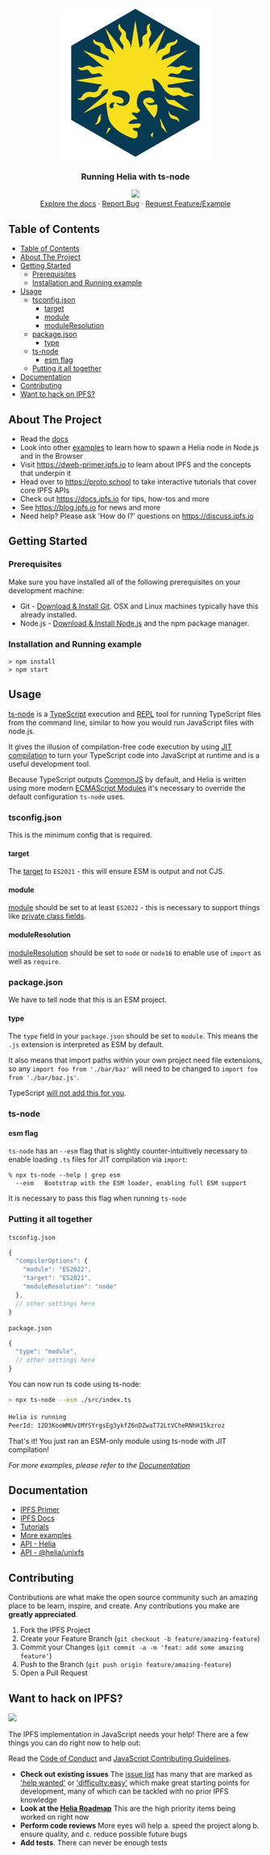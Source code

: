 <p align="center">
  <a href="https://github.com/ipfs/helia" title="Helia">
    <img src="https://raw.githubusercontent.com/ipfs/helia/main/assets/helia.png" alt="Helia logo" width="300" />
  </a>
</p>

<h3 align="center"><b>Running Helia with ts-node</b></h3>

<p align="center">
  <img src="https://raw.githubusercontent.com/jlord/forkngo/gh-pages/badges/cobalt.png" width="200">
  <br>
  <a href="https://ipfs.github.io/helia/modules/helia.html">Explore the docs</a>
  ·
  <a href="https://github.com/ipfs-examples/helia-examples/issues">Report Bug</a>
  ·
  <a href="https://github.com/ipfs-examples/helia-examples/issues">Request Feature/Example</a>
</p>

## Table of Contents

- [Table of Contents](#table-of-contents)
- [About The Project](#about-the-project)
- [Getting Started](#getting-started)
  - [Prerequisites](#prerequisites)
  - [Installation and Running example](#installation-and-running-example)
- [Usage](#usage)
  - [tsconfig.json](#tsconfigjson)
    - [target](#target)
    - [module](#module)
    - [moduleResolution](#moduleresolution)
  - [package.json](#packagejson)
    - [type](#type)
  - [ts-node](#ts-node)
    - [esm flag](#esm-flag)
  - [Putting it all together](#putting-it-all-together)
- [Documentation](#documentation)
- [Contributing](#contributing)
- [Want to hack on IPFS?](#want-to-hack-on-ipfs)

## About The Project

- Read the [docs](https://ipfs.github.io/helia/modules/helia.html)
- Look into other [examples](https://github.com/ipfs-examples/helia-examples) to learn how to spawn a Helia node in Node.js and in the Browser
- Visit https://dweb-primer.ipfs.io to learn about IPFS and the concepts that underpin it
- Head over to https://proto.school to take interactive tutorials that cover core IPFS APIs
- Check out https://docs.ipfs.io for tips, how-tos and more
- See https://blog.ipfs.io for news and more
- Need help? Please ask 'How do I?' questions on https://discuss.ipfs.io

## Getting Started

### Prerequisites

Make sure you have installed all of the following prerequisites on your development machine:

- Git - [Download & Install Git](https://git-scm.com/downloads). OSX and Linux machines typically have this already installed.
- Node.js - [Download & Install Node.js](https://nodejs.org/en/download/) and the npm package manager.

### Installation and Running example

```console
> npm install
> npm start
```

## Usage

[ts-node](https://typestrong.org/ts-node/) is a [TypeScript](https://www.typescriptlang.org/) execution and [REPL](https://en.wikipedia.org/wiki/Read%E2%80%93eval%E2%80%93print_loop) tool for running TypeScript files from the command line, similar to how you would run JavaScript files with node.js.

It gives the illusion of compilation-free code execution by using [JIT compilation](https://en.wikipedia.org/wiki/Just-in-time_compilation) to turn your TypeScript code into JavaScript at runtime and is a useful development tool.

Because TypeScript outputs [CommonJS](https://en.wikipedia.org/wiki/CommonJS) by default, and Helia is written using more modern [ECMAScript Modules](https://hacks.mozilla.org/2018/03/es-modules-a-cartoon-deep-dive/) it's necessary to override the default configuration `ts-node` uses.

### tsconfig.json

This is the minimum config that is required.

#### target

The [target](https://www.typescriptlang.org/tsconfig#target) to `ES2021` - this will ensure ESM is output and not CJS.

#### module

[module](https://www.typescriptlang.org/tsconfig#module) should be set to at least `ES2022` - this is necessary to support things like [private class fields](https://developer.mozilla.org/en-US/docs/Web/JavaScript/Reference/Classes/Private_class_fields).

#### moduleResolution

[moduleResolution](https://www.typescriptlang.org/tsconfig#moduleResolution) should be set to `node` or `node16` to enable use of `import` as well as `require`.

### package.json

We have to tell node that this is an ESM project.

#### type

The `type` field in your `package.json` should be set to `module`.  This means the `.js` extension is interpreted as ESM by default.

It also means that import paths within your own project need file extensions, so any `import foo from './bar/baz'` will need to be changed to `import foo from './bar/baz.js'`.

TypeScript [will not add this for you](https://github.com/microsoft/TypeScript/issues/16577).

### ts-node

#### esm flag

`ts-node` has an `--esm` flag that is slightly counter-intuitively necessary to enable loading `.ts` files for JIT compilation via `import`:

```console
% npx ts-node --help | grep esm
  --esm   Bootstrap with the ESM loader, enabling full ESM support
```

It is necessary to pass this flag when running `ts-node`

### Putting it all together

`tsconfig.json`

```js
{
  "compilerOptions": {
    "module": "ES2022",
    "target": "ES2021",
    "moduleResolution": "node"
  },
  // other settings here
}
```

`package.json`

```js
{
  "type": "module",
  // other settings here
}
```

You can now run ts code using ts-node:

```bash
> npx ts-node --esm ./src/index.ts

Helia is running
PeerId: 12D3KooWMUv1MYSYrgsEg3ykfZ6nDZwaT72LtVCheRNhH15kzroz
```

That's it! You just ran an ESM-only module using ts-node with JIT compilation!

_For more examples, please refer to the [Documentation](#documentation)_

## Documentation

- [IPFS Primer](https://dweb-primer.ipfs.io/)
- [IPFS Docs](https://docs.ipfs.io/)
- [Tutorials](https://proto.school)
- [More examples](https://github.com/ipfs-examples/helia-examples)
- [API - Helia](https://ipfs.github.io/helia/modules/helia.html)
- [API - @helia/unixfs](https://ipfs.github.io/helia-unixfs/modules/helia.html)

## Contributing

Contributions are what make the open source community such an amazing place to be learn, inspire, and create. Any contributions you make are **greatly appreciated**.

1. Fork the IPFS Project
2. Create your Feature Branch (`git checkout -b feature/amazing-feature`)
3. Commit your Changes (`git commit -a -m 'feat: add some amazing feature'`)
4. Push to the Branch (`git push origin feature/amazing-feature`)
5. Open a Pull Request

## Want to hack on IPFS?

[![](https://cdn.rawgit.com/jbenet/contribute-ipfs-gif/master/img/contribute.gif)](https://github.com/ipfs/community/blob/master/CONTRIBUTING.md)

The IPFS implementation in JavaScript needs your help! There are a few things you can do right now to help out:

Read the [Code of Conduct](https://github.com/ipfs/community/blob/master/code-of-conduct.md) and [JavaScript Contributing Guidelines](https://github.com/ipfs/community/blob/master/CONTRIBUTING_JS.md).

- **Check out existing issues** The [issue list](https://github.com/ipfs/helia/issues) has many that are marked as ['help wanted'](https://github.com/ipfs/helia/issues?q=is%3Aissue+is%3Aopen+sort%3Aupdated-desc+label%3A%22help+wanted%22) or ['difficulty:easy'](https://github.com/ipfs/helia/issues?q=is%3Aissue+is%3Aopen+sort%3Aupdated-desc+label%3Adifficulty%3Aeasy) which make great starting points for development, many of which can be tackled with no prior IPFS knowledge
- **Look at the [Helia Roadmap](https://github.com/ipfs/helia/blob/main/ROADMAP.md)** This are the high priority items being worked on right now
- **Perform code reviews** More eyes will help
  a. speed the project along
  b. ensure quality, and
  c. reduce possible future bugs
- **Add tests**. There can never be enough tests

[cid]: https://docs.ipfs.tech/concepts/content-addressing  "Content Identifier"
[Uint8Array]: https://developer.mozilla.org/en-US/docs/Web/JavaScript/Reference/Global_Objects/Uint8Array
[libp2p]: https://libp2p.io
[IndexedDB]: https://developer.mozilla.org/en-US/docs/Web/API/IndexedDB_API
[S3]: https://aws.amazon.com/s3/